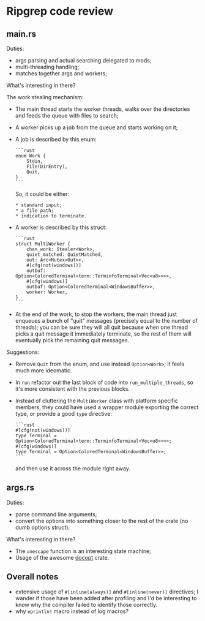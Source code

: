 Ripgrep code review
===================

main.rs
-------

Duties:

* args parsing and actual searching delegated to mods;
* multi-threading handling;
* matches together args and workers;

What's interesting in there?

The work stealing mechanism:

* The main thread starts the worker threads, walks over the directories and
  feeds the queue with files to search;

* A worker picks up a job from the queue and starts working on it;

* A job is described by this enum:

      ```rust
      enum Work {
          Stdin,
          File(DirEntry),
          Quit,
      }
      ```

    So, it could be either:

      * standard input;
      * a file path;
      * indication to terminate.

* A worker is described by this struct:

      ```rust
      struct MultiWorker {
          chan_work: Stealer<Work>,
          quiet_matched: QuietMatched,
          out: Arc<Mutex<Out>>,
          #[cfg(not(windows))]
          outbuf: Option<ColoredTerminal<term::TerminfoTerminal<Vec<u8>>>>,
          #[cfg(windows)]
          outbuf: Option<ColoredTerminal<WindowsBuffer>>,
          worker: Worker,
      }
      ```

* At the end of the work, to stop the workers, the main thread just enqueues a
  bunch of "quit" messages (precisely equal to the number of threads); you can
  be sure they will all quit because when one thread picks a quit message it
  immediately terminate, so the rest of them will eventually pick the remaining
  quit messages.

Suggestions:

* Remove `Quit` from the enum, and use instead `Option<Work>`; it feels much
  more ideomatic.

* In `run` refactor out the last block of code into `run_multiple_threads`, so
  it's more consistent with the previous blocks.

* Instead of cluttering the `MultiWorker` class with platform specific members,
  they could have used a wrapper module exporting the correct type, or provide
  a good `type` directive:

      ```rust
      #[cfg(not(windows))]
      type Terminal = Option<ColoredTerminal<term::TerminfoTerminal<Vec<u8>>>>;
      #[cfg(windows)]
      type Terminal = Option<ColoredTerminal<WindowsBuffer>>;
      ```

    and then use it across the module right away.

args.rs
-------

Duties:

* parse command line arguments;
* convert the options into something closer to the rest of the crate (no dumb
  options struct).

What's interesting in there?

* The `unescape` function is an interesting state machine;
* Usage of the awesome [docopt](https://crates.io/crates/docopt) crate.

Overall notes
-------------

* extensive usage of `#[inline(always)]` and `#[inline(never)]` directives; I
  wander if those have been added after profiling and I'd be interesting to know
  why the compiler failed to identify those correctly.
* why `eprintln!` macro instead of log macros?

